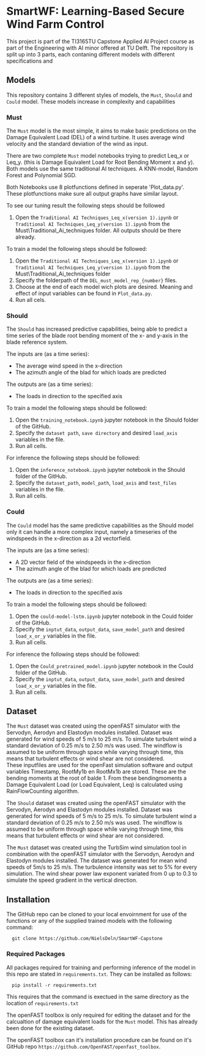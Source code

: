 # SmartWF: Learning-Based Secure Wind Farm Control

This project is part of the TI3165TU Capstone Applied AI Project course as part of the Engineering with AI minor offered at TU Delft. The repository is split up into 3 parts, each contaning different models with different specifications and

## Models
This repository contains 3 different styles of models, the ```Must```, ```Should``` and ```Could``` model. These models increase in complexity and capabilities 

### Must
The `Must` model is the most simple, it aims to make basic predictions on the Damage Equivalent Load (DEL) of a wind turbine. It uses average wind velocity and the standard deviation of the wind as input.

There are two complete `Must` model notebooks trying to predict Leq_x or Leq_y. (this is Damage Equivalent Load for Root Bending Moment x and y).
Both models use the same traditional AI techniques. A KNN-model, Random Forest and Polynomial SGD.

Both Notebooks use 8 plotfunctions defined in seperate 'Plot_data.py'. These plotfunctions make sure all output graphs have similar layout.

To see our tuning result the following steps should be followed
1. Open the `Traditional AI Techniques_Leq_x(version 1).ipynb` or `Traditional AI Techniques_Leq_y(version 1).ipynb` from the Must\Traditional_Ai_techniques folder. All outputs should be there already. 

To train a model the following steps should be followed:
1. Open the `Traditional AI Techniques_Leq_x(version 1).ipynb` or `Traditional AI Techniques_Leq_y(version 1).ipynb` from the Must\Traditional_Ai_techniques folder
2. Specify the folderpath of the `DEL_must_model_rep_{number}` files.
3. Choose at the end of each model wich plots are desired. Meaning and effect of input variables can be found in `Plot_data.py`.
4. Run all cels.

### Should
The ```Should``` has increased predictive capabilities, being able to predict a time series of the blade root bending moment of the x- and y-axis in the blade reference system.

The inputs are (as a time series):
- The average wind speed in the x-direction
- The azimuth angle of the blad for which loads are predicted

The outputs are (as a time series):
- The loads in direction to the specified axis

To train a model the following steps should be followed:
1. Open the `training_notebook.ipynb` jupyter notebook in the Should folder of the GitHub.
2. Specify the `dataset path`, `save directory` and desired `load_axis` variables in the file.
3. Run all cells.

For inference the following steps should be followed:
1. Open the `inference_notebook.ipynb` jupyter notebook in the Should folder of the GitHub.
2. Specify the `dataset_path`, `model_path`, `load_axis` and `test_files` variables in the file.
3. Run all cells.

### Could
The ```Could``` model has the same predictive capabilities as the Should model only it can handle a more complex input, namely a timeseries of the windspeeds in the x-direction as a 2d vectorfield.

The inputs are (as a time series):
- A 2D vector field of the windspeeds in the x-direction
- The azimuth angle of the blad for which loads are predicted

The outputs are (as a time series):
- The loads in direction to the specified axis

To train a model the following steps should be followed:
1. Open the `could-model-lstm.ipynb` jupyter notebook in the Could folder of the GitHub.
2. Specify the `inptut_data`, `output_data`, `save_model_path` and desired `load_x_or_y` variables in the file.
3. Run all cells.

For inference the following steps should be followed:
1. Open the `Could_pretrained_model.ipynb` jupyter notebook in the Could folder of the GitHub.
2. Specify the `inptut_data`, `output_data`, `save_model_path` and desired `load_x_or_y` variables in the file.
3. Run all cells.


## Dataset
The `Must` dataset was created using the openFAST simulator with the Servodyn, Aerodyn and Elastodyn modules installed. Dataset was generated for wind speeds of 5 m/s to 25 m/s. To simulate turbulent wind a standard deviation of 0.25 m/s to 2.50 m/s was used. The windflow is assumed to be uniform through space while varying through time, this means that turbulent effects or wind shear are not considered.  
These inputfiles are used for the openFast simulation software and output variables Timestamp, RootMy1b en RootMx1b are stored. These are the bending moments at the root of balde 1. From these bendingmoments a Damage Equivalent Load (or Load Equivalent, Leq) is calculated using RainFlowCounting algorithm.

The `Should` dataset was created using the openFAST simulator with the Servodyn, Aerodyn and Elastodyn modules installed. Dataset was generated for wind speeds of 5 m/s to 25 m/s. To simulate turbulent wind a standard deviation of 0.25 m/s to 2.50 m/s was used. The windflow is assumed to be uniform through space while varying through time, this means that turbulent effects or wind shear are not considered.

The `Must` dataset was created using the TurbSim wind simulation tool in combination with the openFAST simulator with the Servodyn, Aerodyn and Elastodyn modules installed. The dataset was generated for mean wind speeds of 5m/s to 25 m/s. The turbulence intensity was set to 5% for every simulation. The wind shear power law exponent variated from 0 up to 0.3 to simulate the speed gradient in the vertical direction.

## Installation
The GitHub repo can be cloned to your local envoirnment for use of the functions or any of the supplied trained models with the following command:

```shell
  git clone https://github.com/NielsDeln/SmartWF-Capstone
```
### Required Packages
All packages required for training and performing inference of the model in this repo are stated in ```requirements.txt```. They can be installed as follows:
```shell
  pip install -r requirements.txt
```

This requires that the command is exectued in the same directory as the location of `requirements.txt`

The openFAST toolbox is only required for editing the dataset and for the calcualtion of damage equivalent loads for the `Must` model. This has already been done for the existing dataset.

The openFAST toolbox can it's installation procedure can be found on it's GitHub repo `https://github.com/OpenFAST/openfast_toolbox`.